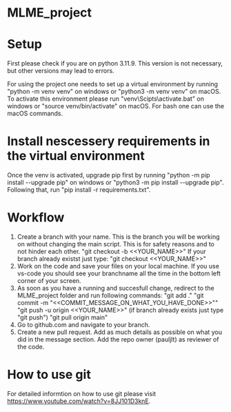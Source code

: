 # MLME_project

# Setup
First please check if you are on python 3.11.9. This version is not necessary, but other versions may lead to errors.

For using the project one needs to set up a virtual environment by running "python -m venv venv" on windows or "python3 -m venv venv" on macOS. To activate this environment please run "venv\Scipts\activate.bat" on windows or "source venv/bin/activate" on macOS. For bash one can use the macOS commands.

# Install nescessery requirements in the virtual environment
Once the venv is activated, upgrade pip first by running "python -m pip install --upgrade pip" on windows or "python3 -m pip install --upgrade pip". Following that, run "pip install -r requirements.txt".

# Workflow
1. Create a branch with your name. This is the branch you will be working on without changing the main script. This is for safety reasons and to not hinder each other.
    "git checkout -b <<YOUR_NAME>>"
    If your branch already existst just type:
    "git checkout <<YOUR_NAME>>"
2. Work on the code and save your files on your local machine. If you use vs-code you should see your branchname all the time in the bottom left corner of your screen.
3. As soon as you have a running and succesfull change, redirect to the MLME_project folder and run following commands:
    "git add ."
    "git commit -m "<<COMMIT_MESSAGE_ON_WHAT_YOU_HAVE_DONE>>""
    "git push -u origin <<YOUR_NAME>>" (if branch already exists just type "git push")
    "git pull origin main"
4. Go to github.com and navigate to your branch.
5. Create a new pull request. Add as much details as possible on what you did in the message section. Add the repo owner (pauljlt) as reviewer of the code.

# How to use git
For detailed informtion on how to use git please visit https://www.youtube.com/watch?v=8JJ101D3knE.